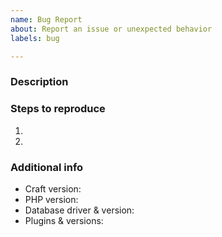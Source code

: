 ```yaml
---
name: Bug Report
about: Report an issue or unexpected behavior
labels: bug

---
```


### Description



### Steps to reproduce

1.
2.

### Additional info

- Craft version:
- PHP version:
- Database driver & version:
- Plugins & versions: